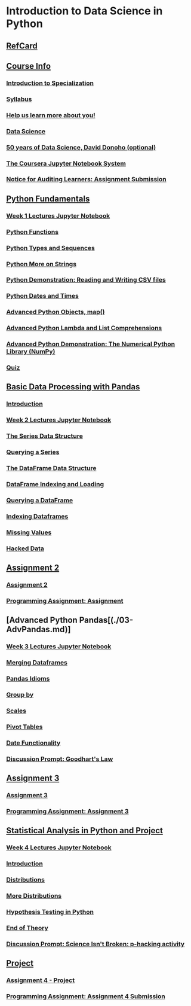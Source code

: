 # Introduction to Data Science in Python

## [RefCard](../../RefCards/PythonDS.md)

## [Course Info](./00-CourseInfo.md)

### [Introduction to Specialization](./00-CourseInfo.md#introduction-to-specialization)

### [Syllabus](./00-CourseInfo.md#syllabus)

### [Help us learn more about you!](./00-CourseInfo.md#help-us-learn-more-about-you)

### [Data Science](./01-PythonFund.md#data-science)

### [50 years of Data Science, David Donoho (optional)](./00-CourseInfo.md#50-years-of-data-science-david-donoho-optional)

### [The Coursera Jupyter Notebook System](./00-CourseInfo.md#the-coursera-jupyter-notebook-system)

### [Notice for Auditing Learners: Assignment Submission](./00-CourseInfo.md#note-for-auditing-learner-assignment-submission)


## [Python Fundamentals](./01-PythonFund.md)

### [Week 1 Lectures Jupyter Notebook](./01-PythonFund.md#week-1-lectures-jupyter-notebook)

### [Python Functions](./01-PythonFund.md#python-functions)

### [Python Types and Sequences](./01-PythonFund.md#python-type-and-sequences)

### [Python More on Strings](./01-PythonFund.md#python-more-on-strings)

### [Python Demonstration: Reading and Writing CSV files](./01-PythonFund.md#python-demonstration-reading-and-writing-csv-files)

### [Python Dates and Times](./01-PythonFund.md#python-dates-and-times)

### [Advanced Python Objects, map()](./01-PythonFund.md#advanced-python-objects-map)

### [Advanced Python Lambda and List Comprehensions](./01-PythonFund.md#advanced-python-lambda-and-list-comprehensions)

### [Advanced Python Demonstration: The Numerical Python Library (NumPy)](./01-PythonFund.md#advanced-python-demonstration-the-numerical-python-library-numpy)

### [Quiz](./01-PythonFund.md#quiz)


## [Basic Data Processing with Pandas](./02-Pandas.md)

### [Introduction](./02-Pandas.md#introduction)

### [Week 2 Lectures Jupyter Notebook](./02-Pandas.md#week-2-lectures-jupyter-notebook)

### [The Series Data Structure](./02-Pandas.md#the-series-data-structure)

### [Querying a Series](./02-Pandas.md#querying-a-series)

### [The DataFrame Data Structure](./02-Pandas.md#the-dataframe-data-structure)

### [DataFrame Indexing and Loading](./02-Pandas.md#dataframe-indexing-and-loading)

### [Querying a DataFrame](./02-Pandas.md#querying-a-dataframe)

### [Indexing Dataframes](./02-Pandas.md#indexing-dataframe)

### [Missing Values](./02-Pandas.md#missing-values)

### [Hacked Data](./02-Pandas.md#hacked-data)


## [Assignment 2](https://www.coursera.org/learn/python-data-analysis/notebook/Um6Bz/assignment-2)

### [Assignment 2](https://hub.coursera-notebooks.org/user/qceqpnyfwlofzjpttttssh/notebooks/Assignment%202.ipynb)

### [Programming Assignment: Assignment](./notebooks/Assignment02.ipynb)


## [Advanced Python Pandas[(./03-AdvPandas.md)]

### [Week 3 Lectures Jupyter Notebook](./03-AdvPandas.md#week-3-lectures-jupyter-notebook)

### [Merging Dataframes](./03-AdvPandas.md#merging-dataframe)

### [Pandas Idioms](./03-AdvPandas.md#pandas-idioms)

### [Group by](./03-AdvPandas.md#group-by)

### [Scales](./03-AdvPandas.md#scales)

### [Pivot Tables](./03-AdvPandas.md#pivot-tables)

### [Date Functionality](./03-AdvPandas.md#date-functionality)

### [Discussion Prompt: Goodhart's Law](./03-AdvPandas.md#discussion-prompt-goodfarts-law)


## [Assignment 3](https://www.coursera.org/learn/python-data-analysis/notebook/KSSjT/assignment-3)

### [Assignment 3](https://hub.coursera-notebooks.org/user/qceqpnyfwlofzjpttttssh/notebooks/Assignment%203.ipynb)

### [Programming Assignment: Assignment 3](./notebooks/Assignment03.ipynb)


## [Statistical Analysis in Python and Project](./04-Stats.md)

### [Week 4 Lectures Jupyter Notebook](./04-Stats.md#week-4-lectures-jupyter-notebook)

### [Introduction](./04-Stats.md#introduction)

### [Distributions](./04-Stats.md#)

### [More Distributions](./04-Stats.md#)

### [Hypothesis Testing in Python](./04-Stats.md#)

### [End of Theory](./04-Stats.md#)

### [Discussion Prompt: Science Isn't Broken: p-hacking activity](./04-Stats.md#discussion-prompt-science-isnt-broken-p---hacking-activity)


## [Project](https://www.coursera.org/learn/python-data-analysis/notebook/TeDW0/assignment-4-project)

### [Assignment 4 - Project](https://hub.coursera-notebooks.org/user/qceqpnyfwlofzjpttttssh/notebooks/Assignment%204.ipynb)

### [Programming Assignment: Assignment 4 Submission](./notebooks/Assignment04.ipynb)


